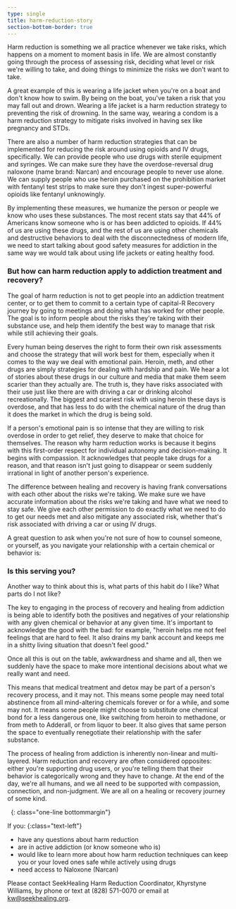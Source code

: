 ```yaml
---
type: single
title: harm-reduction-story
section-bottom-border: true
---
```


Harm reduction is something we all practice whenever we take risks, which happens on a moment to moment basis in life. We are almost constantly going through the process of assessing risk, deciding what level or risk we're willing to take, and doing things to minimize the risks we don't want to take.

A great example of this is wearing a life jacket when you're on a boat and don't know how to swim. By being on the boat, you've taken a risk that you may fall out and drown. Wearing a life jacket is a harm reduction strategy to preventing the risk of drowning. In the same way, wearing a condom is a harm reduction strategy to mitigate risks involved in having sex like pregnancy and STDs.

There are also a number of harm reduction strategies that can be implemented for reducing the risk around using opioids and IV drugs, specifically. We can provide people who use drugs with sterile equipment and syringes. We can make sure they have the overdose-reversal drug naloxone (name brand: Narcan) and encourage people to never use alone. We can supply people who use heroin purchased on the prohibition market with fentanyl test strips to make sure they don't ingest super-powerful opioids like fentanyl unknowingly.

By implementing these measures, we humanize the person or people we know who uses these substances. The most recent stats say that 44% of Americans know someone who is or has been addicted to opioids. If 44% of us are using these drugs, and the rest of us are using other chemicals and destructive behaviors to deal with the disconnectedness of modern life, we need to start talking about good safety measures for addiction in the same way we would talk about using life jackets or eating healthy food.

### But how can harm reduction apply to addiction treatment and recovery?

The goal of harm reduction is not to get people into an addiction treatment center, or to get them to commit to a certain type of capital-R Recovery journey by going to meetings and doing what has worked for other people. The goal is to inform people about the risks they're taking with their substance use, and help them identify the best way to manage that risk while still achieving their goals.

Every human being deserves the right to form their own risk assessments and choose the strategy that will work best for them, especially when it comes to the way we deal with emotional pain.  Heroin, meth, and other drugs are simply strategies for dealing with hardship and pain. We hear a lot of stories about these drugs in our culture and media that make them seem scarier than they actually are. The truth is, they have risks associated with their use just like there are with driving a car or drinking alcohol recreationally. The biggest and scariest risk with using heroin these days is overdose, and that has less to do with the chemical nature of the drug than it does the market in which the drug is being sold.

If a person's emotional pain is so intense that they are willing to risk overdose in order to get relief, they deserve to make that choice for themselves. The reason why harm reduction works is because it begins with this first-order respect for individual autonomy and decision-making. It begins with compassion. It acknowledges that people take drugs for a reason, and that reason isn't just going to disappear or seem suddenly irrational in light of another person's experience.

The difference between healing and recovery is having frank conversations with each other about the risks we're taking. We make sure we have accurate information about the risks we're taking and have what we need to stay safe. We give each other permission to do exactly what we need to do to get our needs met and also mitigate any associated risk, whether that's risk associated with driving a car or using IV drugs.

A great question to ask when you're not sure of how to counsel someone, or yourself, as you navigate your relationship with a certain chemical or behavior is:

### Is this serving you?

Another way to think about this is, what parts of this habit do I like? What parts do I not like?

The key to engaging in the process of recovery and healing from addiction is being able to identify both the positives and negatives of your relationship with any given chemical or behavior at any given time. It's important to acknowledge the good with the bad: for example, "heroin helps me not feel feelings that are hard to feel. It also drains my bank account and keeps me in a shitty living situation that doesn't feel good."

Once all this is out on the table, awkwardness and shame and all, then we suddenly have the space to make more intentional decisions about what we really want and need.

This means that medical treatment and detox may be part of a person's recovery process, and it may not. This means some people may need total abstinence from all mind-altering chemicals forever or for a while, and some may not. It means some people might choose to substitute one chemical bond for a less dangerous one, like switching from heroin to methadone, or from meth to Adderall, or from liquor to beer. It also gives that same person the space to eventually renegotiate their relationship with the safer substance.

The process of healing from addiction is inherently non-linear and multi-layered. Harm reduction and recovery are often considered opposites: either you're supporting drug users, or you're telling them that their behavior is categorically wrong and they have to change. At the end of the day, we're all humans, and we all need to be supported with compassion, connection, and non-judgment. We are all on a healing or recovery journey of some kind.

&nbsp;
{: class="one-line bottommargin"}

If you:
{:class="text-left"}

- have any questions about harm reduction
- are in active addiction (or know someone who is)
- would like to learn more about how harm reduction techniques can keep you or your loved ones safe while actively using drugs
- need access to Naloxone (Narcan)

Please contact SeekHealing Harm Reduction Coordinator, Khyrstyne Williams, by phone or text at (828) 571-0070 or email at [kw@seekhealing.org](mailto:kw@seekhealing.org).



